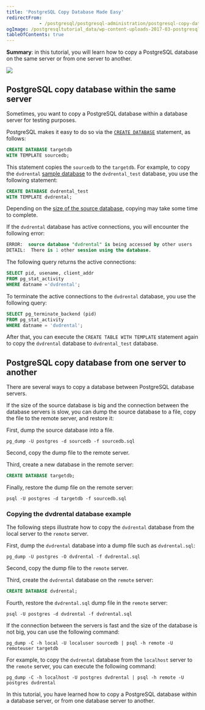 ```yaml
---
title: 'PostgreSQL Copy Database Made Easy'
redirectFrom: 
            - /postgresql/postgresql-administration/postgresql-copy-database
ogImage: /postgresqltutorial_data/wp-content-uploads-2017-03-postgresql-copy-database.jpg
tableOfContents: true
---
```



**Summary**: in this tutorial, you will learn how to copy a PostgreSQL database on the same server or from one server to another.

![](/postgresqltutorial_data/wp-content-uploads-2017-03-postgresql-copy-database.jpg)

## PostgreSQL copy database within the same server

Sometimes, you want to copy a PostgreSQL database within a database server for testing purposes.

PostgreSQL makes it easy to do so via the [`CREATE DATABASE`](https://www.postgrepgsqltutorial.com/postgrepgsql-create-database/) statement, as follows:

```sql
CREATE DATABASE targetdb
WITH TEMPLATE sourcedb;
```

This statement copies the `sourcedb` to the `targetdb`. For example, to copy the `dvdrental` [sample database](https://www.postgrepgsqltutorial.com/postgrepgsql-sample-database/) to the `dvdrental_test` database, you use the following statement:

```sql
CREATE DATABASE dvdrental_test
WITH TEMPLATE dvdrental;
```

Depending on the [size of the source database](https://www.postgrepgsqltutorial.com/postgrepgsql-database-indexes-table-size/), copying may take some time to complete.

If the `dvdrental` database has active connections, you will encounter the following error:

```sql
ERROR:  source database "dvdrental" is being accessed by other users
DETAIL:  There is 1 other session using the database.
```

The following query returns the active connections:

```sql
SELECT pid, usename, client_addr
FROM pg_stat_activity
WHERE datname ='dvdrental';
```

To terminate the active connections to the `dvdrental` database, you use the following query:

```sql
SELECT pg_terminate_backend (pid)
FROM pg_stat_activity
WHERE datname = 'dvdrental';
```

After that, you can execute the `CREATE TABLE WITH TEMPLATE` statement again to copy the `dvdrental` database to `dvdrental_test` database.

## PostgreSQL copy database from one server to another

There are several ways to copy a database between PostgreSQL database servers.

If the size of the source database is big and the connection between the database servers is slow, you can dump the source database to a file, copy the file to the remote server, and restore it:

First, dump the source database into a file.

```
pg_dump -U postgres -d sourcedb -f sourcedb.sql
```

Second, copy the dump file to the remote server.

Third, create a new database in the remote server:

```sql
CREATE DATABASE targetdb;
```

Finally, restore the dump file on the remote server:

```
psql -U postgres -d targetdb -f sourcedb.sql
```

### Copying the dvdrental database example

The following steps illustrate how to copy the `dvdrental` database from the local server to the `remote` server.

First, dump the `dvdrental` database into a dump file such as `dvdrental.sql`:

```
pg_dump -U postgres -O dvdrental -f dvdrental.sql
```

Second, copy the dump file to the `remote` server.

Third, create the `dvdrental` database on the `remote` server:

```sql
CREATE DATABASE dvdrental;
```

Fourth, restore the `dvdrental.sql` dump file in the `remote` server:

```
psql -U postgres -d dvdrental -f dvdrental.sql
```

If the connection between the servers is fast and the size of the database is not big, you can use the following command:

```
pg_dump -C -h local -U localuser sourcedb | psql -h remote -U remoteuser targetdb
```

For example, to copy the `dvdrental` database from the `localhost` server to the `remote` server, you can execute the following command:

```
pg_dump -C -h localhost -U postgres dvdrental | psql -h remote -U postgres dvdrental
```

In this tutorial, you have learned how to copy a PostgreSQL database within a database server, or from one database server to another.
